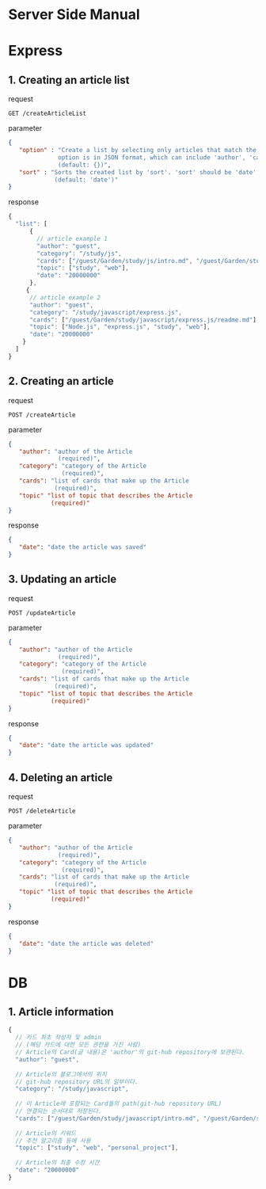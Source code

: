 # Server Side Manual
  
  
# Express

## 1. Creating an article list  

request  
```http
GET /createArticleList
```  
parameter  
```JSON
{
   "option" : "Create a list by selecting only articles that match the options. 
              option is in JSON format, which can include 'author', 'category', 'topic', 'date'.
              (default: {})",
   "sort" : "Sorts the created list by 'sort'. 'sort' should be 'date', '추가예정1', or '추가예정2'.
             (default: 'date')"
}
```

response  
```javascript
{
  "list": [
      {
        // article example 1
        "author": "guest",
        "category": "/study/js",
        "cards": ["/guest/Garden/study/js/intro.md", "/guest/Garden/study/js/intro2.md"],
        "topic": ["study", "web"],
        "date": "20000000"
      },
     {
      // article example 2
      "author": "guest",
      "category": "/study/javascript/express.js",
      "cards": ["/guest/Garden/study/javascript/express.js/readme.md"],
      "topic": ["Node.js", "express.js", "study", "web"],
      "date": "20000000"
    }
  ]
}
```

## 2. Creating an article  

request  
```http
POST /createArticle
```  
parameter  
```JSON
{
   "author": "author of the Article
              (required)",
   "category": "category of the Article
               (required)",
   "cards": "list of cards that make up the Article
             (required)",
   "topic" "list of topic that describes the Article
            (required)"
}
```

response  
```JSON
{
   "date": "date the article was saved"
}
```

## 3. Updating an article  

request  
```http
POST /updateArticle
```  
parameter  
```JSON
{
   "author": "author of the Article
              (required)",
   "category": "category of the Article
               (required)",
   "cards": "list of cards that make up the Article
             (required)",
   "topic" "list of topic that describes the Article
            (required)"
}
```

response  
```JSON
{
   "date": "date the article was updated"
}
```

## 4. Deleting an article 

request  
```http
POST /deleteArticle
```  
parameter  
```JSON
{
   "author": "author of the Article
              (required)",
   "category": "category of the Article
               (required)",
   "cards": "list of cards that make up the Article
             (required)",
   "topic" "list of topic that describes the Article
            (required)"
}
```

response  
```JSON
{
   "date": "date the article was deleted"
}
```

# DB

## 1. Article information
```javascript
{
  // 카드 최초 작성자 및 admin 
  // (해당 카드에 대한 모든 권한을 가진 사람)
  // Article의 Card(글 내용)은 'author'의 git-hub repository에 보관된다.
  "author": "guest",
  
  // Article의 블로그에서의 위치
  // git-hub repository URL의 일부이다.
  "category": "/study/javascript",
  
  // 이 Article에 포함되는 Card들의 path(git-hub repository URL)
  // 연결되는 순서대로 저장된다.
  "cards": ["/guest/Garden/study/javascript/intro.md", "/guest/Garden/study/javascript/intro2.md"],
  
  // Article의 키워드
  // 추천 알고리즘 등에 사용 
  "topic": ["study", "web", "personal_project"],
  
  // Article의 최종 수정 시간
  "date": "20000000"
}
```

